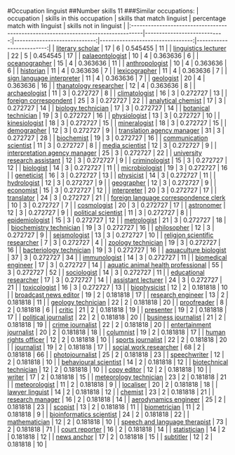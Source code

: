 #Occupation linguist
##Number skills 11
###Similar occupations:
| occupation                                                                        |   skills in this occupation |   skills that match linguist |   percentage match with linguist |   skills not in linguist |
|:----------------------------------------------------------------------------------|----------------------------:|-----------------------------:|---------------------------------:|-------------------------:|
| [literary scholar](literary_scholar.md)                                           |                          17 |                            6 |                         0.545455 |                       11 |
| [linguistics lecturer](linguistics_lecturer.md)                                   |                          22 |                            5 |                         0.454545 |                       17 |
| [palaeontologist](palaeontologist.md)                                             |                          10 |                            4 |                         0.363636 |                        6 |
| [oceanographer](oceanographer.md)                                                 |                          15 |                            4 |                         0.363636 |                       11 |
| [anthropologist](anthropologist.md)                                               |                          10 |                            4 |                         0.363636 |                        6 |
| [historian](historian.md)                                                         |                          11 |                            4 |                         0.363636 |                        7 |
| [lexicographer](lexicographer.md)                                                 |                          11 |                            4 |                         0.363636 |                        7 |
| [sign language interpreter](sign_language_interpreter.md)                         |                          11 |                            4 |                         0.363636 |                        7 |
| [geologist](geologist.md)                                                         |                          20 |                            4 |                         0.363636 |                       16 |
| [thanatology researcher](thanatology_researcher.md)                               |                          12 |                            4 |                         0.363636 |                        8 |
| [archaeologist](archaeologist.md)                                                 |                          11 |                            3 |                         0.272727 |                        8 |
| [climatologist](climatologist.md)                                                 |                          16 |                            3 |                         0.272727 |                       13 |
| [foreign correspondent](foreign_correspondent.md)                                 |                          25 |                            3 |                         0.272727 |                       22 |
| [analytical chemist](analytical_chemist.md)                                       |                          17 |                            3 |                         0.272727 |                       14 |
| [biology technician](biology_technician.md)                                       |                          17 |                            3 |                         0.272727 |                       14 |
| [botanical technician](botanical_technician.md)                                   |                          19 |                            3 |                         0.272727 |                       16 |
| [physiologist](physiologist.md)                                                   |                          13 |                            3 |                         0.272727 |                       10 |
| [kinesiologist](kinesiologist.md)                                                 |                          18 |                            3 |                         0.272727 |                       15 |
| [mineralogist](mineralogist.md)                                                   |                          18 |                            3 |                         0.272727 |                       15 |
| [demographer](demographer.md)                                                     |                          12 |                            3 |                         0.272727 |                        9 |
| [translation agency manager](translation_agency_manager.md)                       |                          31 |                            3 |                         0.272727 |                       28 |
| [biochemist](biochemist.md)                                                       |                          19 |                            3 |                         0.272727 |                       16 |
| [communication scientist](communication_scientist.md)                             |                          11 |                            3 |                         0.272727 |                        8 |
| [media scientist](media_scientist.md)                                             |                          12 |                            3 |                         0.272727 |                        9 |
| [interpretation agency manager](interpretation_agency_manager.md)                 |                          25 |                            3 |                         0.272727 |                       22 |
| [university research assistant](university_research_assistant.md)                 |                          12 |                            3 |                         0.272727 |                        9 |
| [criminologist](criminologist.md)                                                 |                          15 |                            3 |                         0.272727 |                       12 |
| [biologist](biologist.md)                                                         |                          14 |                            3 |                         0.272727 |                       11 |
| [microbiologist](microbiologist.md)                                               |                          19 |                            3 |                         0.272727 |                       16 |
| [geneticist](geneticist.md)                                                       |                          16 |                            3 |                         0.272727 |                       13 |
| [physicist](physicist.md)                                                         |                          14 |                            3 |                         0.272727 |                       11 |
| [hydrologist](hydrologist.md)                                                     |                          12 |                            3 |                         0.272727 |                        9 |
| [geographer](geographer.md)                                                       |                          12 |                            3 |                         0.272727 |                        9 |
| [economist](economist.md)                                                         |                          15 |                            3 |                         0.272727 |                       12 |
| [interpreter](interpreter.md)                                                     |                          20 |                            3 |                         0.272727 |                       17 |
| [translator](translator.md)                                                       |                          24 |                            3 |                         0.272727 |                       21 |
| [foreign language correspondence clerk](foreign_language_correspondence_clerk.md) |                          10 |                            3 |                         0.272727 |                        7 |
| [cosmologist](cosmologist.md)                                                     |                          20 |                            3 |                         0.272727 |                       17 |
| [astronomer](astronomer.md)                                                       |                          12 |                            3 |                         0.272727 |                        9 |
| [political scientist](political_scientist.md)                                     |                          11 |                            3 |                         0.272727 |                        8 |
| [epidemiologist](epidemiologist.md)                                               |                          15 |                            3 |                         0.272727 |                       12 |
| [metrologist](metrologist.md)                                                     |                          21 |                            3 |                         0.272727 |                       18 |
| [biochemistry technician](biochemistry_technician.md)                             |                          19 |                            3 |                         0.272727 |                       16 |
| [philosopher](philosopher.md)                                                     |                          12 |                            3 |                         0.272727 |                        9 |
| [seismologist](seismologist.md)                                                   |                          13 |                            3 |                         0.272727 |                       10 |
| [religion scientific researcher](religion_scientific_researcher.md)               |                           7 |                            3 |                         0.272727 |                        4 |
| [zoology technician](zoology_technician.md)                                       |                          19 |                            3 |                         0.272727 |                       16 |
| [bacteriology technician](bacteriology_technician.md)                             |                          19 |                            3 |                         0.272727 |                       16 |
| [aquaculture biologist](aquaculture_biologist.md)                                 |                          37 |                            3 |                         0.272727 |                       34 |
| [immunologist](immunologist.md)                                                   |                          14 |                            3 |                         0.272727 |                       11 |
| [biomedical engineer](biomedical_engineer.md)                                     |                          17 |                            3 |                         0.272727 |                       14 |
| [aquatic animal health professional](aquatic_animal_health_professional.md)       |                          55 |                            3 |                         0.272727 |                       52 |
| [sociologist](sociologist.md)                                                     |                          14 |                            3 |                         0.272727 |                       11 |
| [educational researcher](educational_researcher.md)                               |                          17 |                            3 |                         0.272727 |                       14 |
| [assistant lecturer](assistant_lecturer.md)                                       |                          24 |                            3 |                         0.272727 |                       21 |
| [toxicologist](toxicologist.md)                                                   |                          16 |                            3 |                         0.272727 |                       13 |
| [biophysicist](biophysicist.md)                                                   |                          12 |                            2 |                         0.181818 |                       10 |
| [broadcast news editor](broadcast_news_editor.md)                                 |                          19 |                            2 |                         0.181818 |                       17 |
| [research engineer](research_engineer.md)                                         |                          13 |                            2 |                         0.181818 |                       11 |
| [geology technician](geology_technician.md)                                       |                          22 |                            2 |                         0.181818 |                       20 |
| [proofreader](proofreader.md)                                                     |                           8 |                            2 |                         0.181818 |                        6 |
| [critic](critic.md)                                                               |                          21 |                            2 |                         0.181818 |                       19 |
| [presenter](presenter.md)                                                         |                          19 |                            2 |                         0.181818 |                       17 |
| [political journalist](political_journalist.md)                                   |                          22 |                            2 |                         0.181818 |                       20 |
| [business journalist](business_journalist.md)                                     |                          21 |                            2 |                         0.181818 |                       19 |
| [crime journalist](crime_journalist.md)                                           |                          22 |                            2 |                         0.181818 |                       20 |
| [entertainment journalist](entertainment_journalist.md)                           |                          20 |                            2 |                         0.181818 |                       18 |
| [columnist](columnist.md)                                                         |                          19 |                            2 |                         0.181818 |                       17 |
| [human rights officer](human_rights_officer.md)                                   |                          12 |                            2 |                         0.181818 |                       10 |
| [sports journalist](sports_journalist.md)                                         |                          22 |                            2 |                         0.181818 |                       20 |
| [journalist](journalist.md)                                                       |                          19 |                            2 |                         0.181818 |                       17 |
| [social work researcher](social_work_researcher.md)                               |                          68 |                            2 |                         0.181818 |                       66 |
| [photojournalist](photojournalist.md)                                             |                          25 |                            2 |                         0.181818 |                       23 |
| [speechwriter](speechwriter.md)                                                   |                          12 |                            2 |                         0.181818 |                       10 |
| [behavioural scientist](behavioural_scientist.md)                                 |                          14 |                            2 |                         0.181818 |                       12 |
| [biotechnical technician](biotechnical_technician.md)                             |                          12 |                            2 |                         0.181818 |                       10 |
| [copy editor](copy_editor.md)                                                     |                          12 |                            2 |                         0.181818 |                       10 |
| [writer](writer.md)                                                               |                          17 |                            2 |                         0.181818 |                       15 |
| [meteorology technician](meteorology_technician.md)                               |                          23 |                            2 |                         0.181818 |                       21 |
| [meteorologist](meteorologist.md)                                                 |                          11 |                            2 |                         0.181818 |                        9 |
| [localiser](localiser.md)                                                         |                          20 |                            2 |                         0.181818 |                       18 |
| [lawyer linguist](lawyer_linguist.md)                                             |                          14 |                            2 |                         0.181818 |                       12 |
| [chemist](chemist.md)                                                             |                          23 |                            2 |                         0.181818 |                       21 |
| [research manager](research_manager.md)                                           |                          16 |                            2 |                         0.181818 |                       14 |
| [aerodynamics engineer](aerodynamics_engineer.md)                                 |                          25 |                            2 |                         0.181818 |                       23 |
| [scopist](scopist.md)                                                             |                          13 |                            2 |                         0.181818 |                       11 |
| [biometrician](biometrician.md)                                                   |                          11 |                            2 |                         0.181818 |                        9 |
| [bioinformatics scientist](bioinformatics_scientist.md)                           |                          24 |                            2 |                         0.181818 |                       22 |
| [mathematician](mathematician.md)                                                 |                          12 |                            2 |                         0.181818 |                       10 |
| [speech and language therapist](speech_and_language_therapist.md)                 |                          73 |                            2 |                         0.181818 |                       71 |
| [court reporter](court_reporter.md)                                               |                          16 |                            2 |                         0.181818 |                       14 |
| [statistician](statistician.md)                                                   |                          14 |                            2 |                         0.181818 |                       12 |
| [news anchor](news_anchor.md)                                                     |                          17 |                            2 |                         0.181818 |                       15 |
| [subtitler](subtitler.md)                                                         |                          12 |                            2 |                         0.181818 |                       10 |
